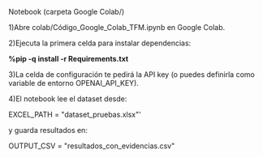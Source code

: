 Notebook (carpeta Google Colab/)

1)Abre colab/Código_Google_Colab_TFM.ipynb en Google Colab.

2)Ejecuta la primera celda para instalar dependencias:

  **%pip -q install -r Requirements.txt**

3)La celda de configuración te pedirá la API key (o puedes definirla como variable de entorno OPENAI_API_KEY).

4)El notebook lee el dataset desde:

   EXCEL_PATH = "dataset_pruebas.xlsx"'

  y guarda resultados en:

   OUTPUT_CSV = "resultados_con_evidencias.csv"
